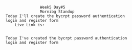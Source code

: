                                   Week5 Day#5
                                   Mornibg Standup
                    Today I'll create the bycrpt password authentication
                    login and register form
                        Live Link is: 
                         

                    Today I've created the bycrpt password authentication
                    login and register form